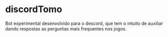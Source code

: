 # discordTomo
Bot experimental desenvolvido para o descord, que tem o intuito de auxiliar dando respostas as perguntas mais frequentes nos jogos.
